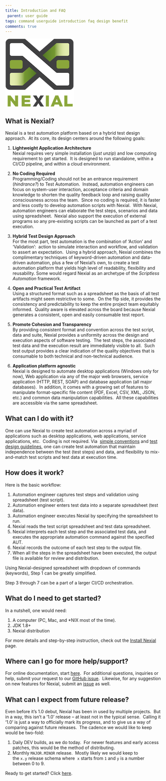 ```yaml
---
title: Introduction and FAQ
 parent: user guide
tags: command userguide introduction faq design benefit
comments: true
---
```


<img src="../image/logo-x.png" style="box-shadow:none" alt="Nexial"/>

## What is Nexial?
Nexial is a test automation platform based on a hybrid test design approach.  At its core, its 
design centers around the following goals:

1.  **Lightweight Application Architecture**  
    Nexial requires very simple installation (_just unzip_) and low computing requirement to get 
    started.  It is designed to run standalone, within a CI/CD pipeline, and within a cloud 
    environment.  

2.  **No Coding Required**  
    Programming/Coding should not be an entrance requirement (_hindrance?_) to Test Automation.  
    Instead, automation engineers can focus on system-user interaction, acceptance criteria and 
    domain knowledge to shorten the quality feedback loop and raising quality consciousness across 
    the team.  Since no coding is required, it is faster and less costly to develop automation 
    scripts with Nexial.  With Nexial, automation engineers can elaborate the test steps, scenarios 
    and data using spreadsheet.  Nexial also support the execution of external programs so any 
    pre-existing scripts can be launched as part of a test execution.  

3.  **Hybrid Test Design Approach**  
    For the most part, test automation is the combination of ‘Action’ and ‘Validation’:  action to 
    simulate interaction and workflow, and validation to assert an expectation.  Using a hybrid 
    approach, Nexial combines the complimentary techniques of keyword-driven automation and 
    data-driven automation, plus a few of Nexial’s own, to create a test automation platform that 
    yields high level of readability, flexibility and reusability. Some would regard Nexial as an 
    archetype of the _Scriptless Automation_ framework.  
      
4.  **Open and Practical Test Artifact**  
    Using a structured format such as a spreadsheet as the basis of all test artifacts might seem 
    restrictive to some.  On the flip side, it provides the consistency and predictability to keep 
    the entire project team equitably informed.  Quality aware is elevated across the board because 
    Nexial generates a consistent, open and easily consumable test report.  
      
5.  **Promote Cohesion and Transparency**  
    By providing consistent format and convention across the test script, data and suite, Nexial 
    provides a uniformity across the design and execution aspects of software testing.  The test 
    steps, the associated test data and the execution result are immediately visible to all.  Such 
    test output provides a clear indication of the quality objectives that is consumable to both 
    technical and non-technical audience.  
      
6.  **Application platform agnostic**  
    Nexial is designed to automate desktop applications (Windows only for now), Web application 
    via any of the major web browsers, service application (HTTP, REST, SOAP) and database 
    application (all major databases).  In addition, it comes with a growing set of features to 
    manipulate format-specific file content (PDF, Excel, CSV, XML, JSON, etc.) and common data 
    manipulation capabilities.  All these capabilities are accessible via the same spreadsheet.


## What can I do with it?
One can use Nexial to create test automation across a myriad of applications such as desktop 
applications, web applications, service applications, etc.  Coding is not required. Via 
[simple conventions](UnderstandingProjectStructure) and [test design guidelines](UnderstandingExcelTemplates), 
one can create test automation that maintain independence between the test (test steps) and data, 
and flexibility to mix-and-match test scripts and test data at execution time.


## How does it work?
Here is the basic workflow:
1.  Automation engineer captures test steps and validation using spreadsheet (test script).
2.  Automation engineer enters test data into a separate spreadsheet (test data).
3.  Automation engineer executes Nexial by specifying the spreadsheet to run.
4.  Nexial reads the test script spreadsheet and test data spreadsheet.
5.  Nexial interprets each test step and the associated test data, and executes the appropriate 
			 automation command against the specified AUT.
6.  Nexial records the outcome of each test step to the output file.
7.  When all the steps in the spreadsheet have been executed, the output file is available for 
				review and distribution.

Using Nexial-designed spreadsheet with dropdown of commands (keywords), Step 1 can be greatly 
simplified.

Step 3 through 7 can be a part of a larger CI/CD orchestration.


## What do I need to get started?
In a nutshell, one would need:
1.  A computer (PC, Mac, and *NIX most of the time).
2.  JDK 1.8+
3.  Nexial distribution

For more details and step-by-step instruction, check out the [Install Nexial](InstallingNexial) page.


## Where can I go for more help/support?
For online documentation, start [here](../commands/).  For additional questions, inquiries or help, 
submit your request to our 
<a href="https://github.com/nexiality/nexial-core/issues" class="external-link" target="_nexial_external">GitHub issue</a>.  Likewise, for any 
suggestion on new features for Nexial, submit an 
<a href="https://github.com/nexiality/nexial-core/issues" class="external-link" target="_nexial_external">issue</a> as well. 


## What can I expect from future release?
Even before it’s 1.0 debut, Nexial has been in used by multiple projects.  But in a way, this isn’t 
a ‘1.0’ release – at least not in the typical sense.  Calling it ‘1.0’ is just a way to officially mark 
its progress, and to give us a way of comparing against future releases.  The cadence we would like 
to keep would be two-fold:

1.  Daily DEV builds, as we do today.  For newer features and early access patches, this would be 
			 the method of distributing.
2.  Monthly `MAJOR.MINOR` release.  Mostly likely we would keep to the `x.y` release schema where 
				`x` starts from `1` and `y` is a number between 0 to 9.

Ready to get started? Click [here](index.html).
